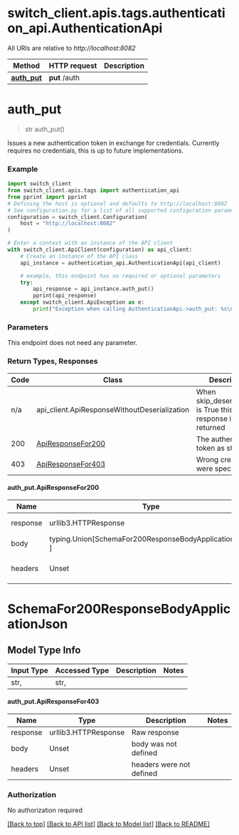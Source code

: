 <a id="__pageTop"></a>
# switch_client.apis.tags.authentication_api.AuthenticationApi

All URIs are relative to *http://localhost:8082*

Method | HTTP request | Description
------------- | ------------- | -------------
[**auth_put**](#auth_put) | **put** /auth | 

# **auth_put**
<a id="auth_put"></a>
> str auth_put()



Issues a new authentication token in exchange for credentials. Currently requires no credentials, this is up to future implementations.

### Example

```python
import switch_client
from switch_client.apis.tags import authentication_api
from pprint import pprint
# Defining the host is optional and defaults to http://localhost:8082
# See configuration.py for a list of all supported configuration parameters.
configuration = switch_client.Configuration(
    host = "http://localhost:8082"
)

# Enter a context with an instance of the API client
with switch_client.ApiClient(configuration) as api_client:
    # Create an instance of the API class
    api_instance = authentication_api.AuthenticationApi(api_client)

    # example, this endpoint has no required or optional parameters
    try:
        api_response = api_instance.auth_put()
        pprint(api_response)
    except switch_client.ApiException as e:
        print("Exception when calling AuthenticationApi->auth_put: %s\n" % e)
```
### Parameters
This endpoint does not need any parameter.

### Return Types, Responses

Code | Class | Description
------------- | ------------- | -------------
n/a | api_client.ApiResponseWithoutDeserialization | When skip_deserialization is True this response is returned
200 | [ApiResponseFor200](#auth_put.ApiResponseFor200) | The authentication token as string
403 | [ApiResponseFor403](#auth_put.ApiResponseFor403) | Wrong credentials were specified

#### auth_put.ApiResponseFor200
Name | Type | Description  | Notes
------------- | ------------- | ------------- | -------------
response | urllib3.HTTPResponse | Raw response |
body | typing.Union[SchemaFor200ResponseBodyApplicationJson, ] |  |
headers | Unset | headers were not defined |

# SchemaFor200ResponseBodyApplicationJson

## Model Type Info
Input Type | Accessed Type | Description | Notes
------------ | ------------- | ------------- | -------------
str,  | str,  |  | 

#### auth_put.ApiResponseFor403
Name | Type | Description  | Notes
------------- | ------------- | ------------- | -------------
response | urllib3.HTTPResponse | Raw response |
body | Unset | body was not defined |
headers | Unset | headers were not defined |

### Authorization

No authorization required

[[Back to top]](#__pageTop) [[Back to API list]](../../../README.md#documentation-for-api-endpoints) [[Back to Model list]](../../../README.md#documentation-for-models) [[Back to README]](../../../README.md)

